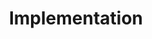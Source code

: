 ---
title: Implementation
week: 2
dates: 
- 2023-01-31
- 2023-02-02
current: false
unit: 1
project: project1
day1:
- 'Assignment: Implementation'
- 'Small Group Crits: Ideas'
day2:
- 'Discuss final presentation'
- '1:1 Meetings'
hw:
- 'Project 1: Implementation'
- 'Project 1: Implementation'
---